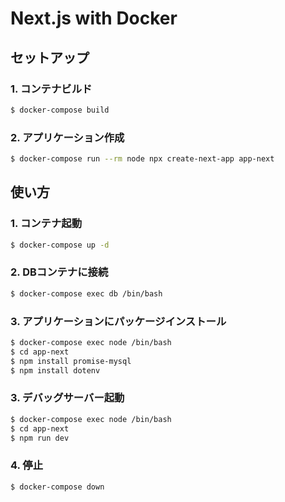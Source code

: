 # Next.js with Docker

## セットアップ

### 1. コンテナビルド

```sh
$ docker-compose build
```

### 2. アプリケーション作成

```sh
$ docker-compose run --rm node npx create-next-app app-next
```

## 使い方

### 1. コンテナ起動

```sh
$ docker-compose up -d
```

### 2. DBコンテナに接続

```sh
$ docker-compose exec db /bin/bash
```

### 3. アプリケーションにパッケージインストール

```sh
$ docker-compose exec node /bin/bash
$ cd app-next
$ npm install promise-mysql
$ npm install dotenv
```

### 3. デバッグサーバー起動

```sh
$ docker-compose exec node /bin/bash
$ cd app-next
$ npm run dev
```

### 4. 停止

```sh
$ docker-compose down
```
